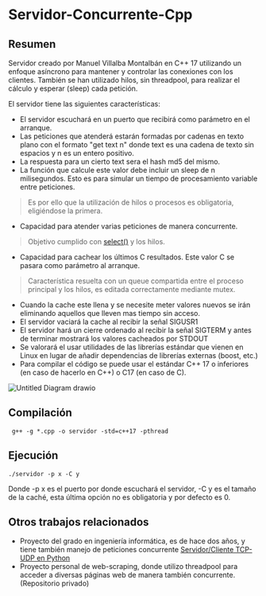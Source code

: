 # Servidor-Concurrente-Cpp

## Resumen
Servidor creado por Manuel Villalba Montalbán en C++ 17 utilizando un enfoque asíncrono para mantener y controlar las conexiones con los clientes. También se han utilizado hilos, sin threadpool, para realizar el cálculo y esperar (sleep) cada petición.

El servidor tiene las siguientes características:

- El servidor escuchará en un puerto que recibirá como parámetro en el arranque.
- Las peticiones que atenderá estarán formadas por cadenas en texto plano con el formato "get text n" donde text es una cadena de texto sin espacios y n es un entero positivo.
- La respuesta para un cierto text sera el hash md5 del mismo.
- La función que calcule este valor debe incluir un sleep de n milisegundos. Esto es para simular un tiempo de procesamiento variable entre peticiones. 
> Es por ello que la utilización de hilos o procesos es obligatoria, eligiéndose la primera.
- Capacidad para atender varias peticiones de manera concurrente.
> Objetivo cumplido con [select()](https://man7.org/linux/man-pages/man2/select.2.html) y los hilos.
- Capacidad para cachear los últimos C resultados. Este valor C se pasara como parámetro al arranque.
> Característica resuelta con un queue compartida entre el proceso principal y los hilos, es editada correctamente mediante mutex.
- Cuando la cache este llena y se necesite meter valores nuevos se irán eliminando aquellos que lleven mas
tiempo sin acceso.
- El servidor vaciará la cache al recibir la señal SIGUSR1
- El servidor hará un cierre ordenado al recibir la señal SIGTERM y antes de terminar mostrará los valores
cacheados por STDOUT
- Se valorará el usar utilidades de las librerías estándar que vienen en Linux en lugar de añadir
dependencias de librerías externas (boost, etc.)
- Para compilar el código se puede usar el estándar C++ 17 o inferiores (en caso de hacerlo en C++) o
C17 (en caso de C).

![Untitled Diagram drawio](https://user-images.githubusercontent.com/56063961/141977036-765a1bba-ddd3-4e67-9857-385055060b55.png)
## Compilación
```
 g++ -g *.cpp -o servidor -std=c++17 -pthread
```

## Ejecución
```
./servidor -p x -C y
```
Donde -p x es el puerto por donde escuchará el servidor, -C y es el tamaño de la caché, esta última opción no es obligatoria y por defecto es 0.

## Otros trabajos relacionados
- Proyecto del grado en ingeniería informática, es de hace dos años, y tiene también manejo de peticiones concurrente [Servidor/Cliente TCP-UDP en Python](https://github.com/manuvillalba-uclm/Servidor-Cliente-TCP-UDP-Videos)
- Proyecto personal de web-scraping, donde utilizo threadpool para acceder a diversas páginas web de manera también concurrente. (Repositorio privado)
